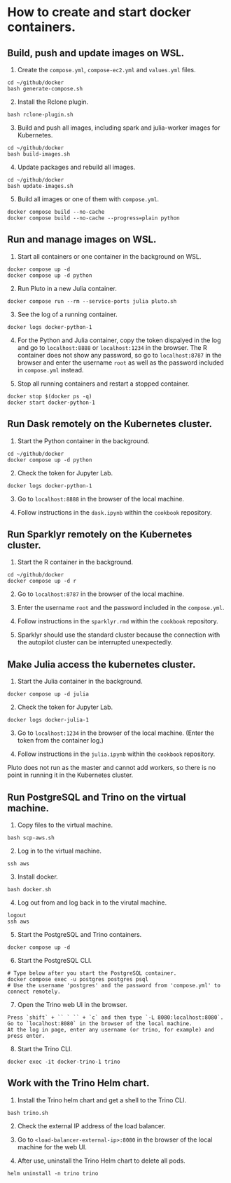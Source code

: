 # How to create and start docker containers.

## Build, push and update images on WSL.

1. Create the `compose.yml`, `compose-ec2.yml` and `values.yml` files.

```Shell
cd ~/github/docker
bash generate-compose.sh
```

2. Install the Rclone plugin.

```Shell
bash rclone-plugin.sh
```

3. Build and push all images, including spark and julia-worker images for Kubernetes.

```Shell
cd ~/github/docker
bash build-images.sh
```

4. Update packages and rebuild all images.

```Shell
cd ~/github/docker
bash update-images.sh
```

5. Build all images or one of them with `compose.yml`.

```Shell
docker compose build --no-cache
docker compose build --no-cache --progress=plain python
```

## Run and manage images on WSL.

1. Start all containers or one container in the background on WSL.

```Shell
docker compose up -d
docker compose up -d python
```

2. Run Pluto in a new Julia container.

```Shell
docker compose run --rm --service-ports julia pluto.sh
```

3. See the log of a running container.

```Shell
docker logs docker-python-1
```

4. For the Python and Julia container, copy the token dispalyed in the log and go to `localhost:8888` or `localhost:1234` in the browser. The R container does not show any password, so go to `localhost:8787` in the browser and enter the username `root` as well as the password included in `compose.yml` instead.

5. Stop all running containers and restart a stopped container.

```Shell
docker stop $(docker ps -q)
docker start docker-python-1
```

## Run Dask remotely on the Kubernetes cluster.

1. Start the Python container in the background.

```Shell
cd ~/github/docker
docker compose up -d python
```

2. Check the token for Jupyter Lab.

```Shell
docker logs docker-python-1
```

3. Go to `localhost:8888` in the browser of the local machine.

4. Follow instructions in the `dask.ipynb` within the `cookbook` repository.

## Run Sparklyr remotely on the Kubernetes cluster.

1. Start the R container in the background.

```Shell
cd ~/github/docker
docker compose up -d r
```

2. Go to `localhost:8787` in the browser of the local machine.

3. Enter the username `root` and the password included in the `compose.yml`.

4. Follow instructions in the `sparklyr.rmd` within the `cookbook` repository.

5. Sparklyr should use the standard cluster because the connection with the autopilot cluster can be interrupted unexpectedly.

## Make Julia access the kubernetes cluster.

1. Start the Julia container in the background.

```Shell
docker compose up -d julia
```

2. Check the token for Jupyter Lab.

```Shell
docker logs docker-julia-1
```

3. Go to `localhost:1234` in the browser of the local machine. (Enter the token from the container log.)

4. Follow instructions in the `julia.ipynb` within the `cookbook` repository.

Pluto does not run as the master and cannot add workers, so there is no point in running it in the Kubernetes cluster.

## Run PostgreSQL and Trino on the virtual machine.

1. Copy files to the virtual machine.

```Shell
bash scp-aws.sh
```

2. Log in to the virtual machine.

```Shell
ssh aws
```

3. Install docker.

```Shell
bash docker.sh
```

4. Log out from and log back in to the virutal machine.

```Shell
logout
ssh aws
```

5. Start the PostgreSQL and Trino containers.

```Shell
docker compose up -d
```

6. Start the PostgreSQL CLI.

```Shell
# Type below after you start the PostgreSQL container.
docker compose exec -u postgres postgres psql
# Use the username 'postgres' and the password from 'compose.yml' to connect remotely.
```

7. Open the Trino web UI in the browser.

```
Press `shift` + `` ` `` + `c` and then type `-L 8080:localhost:8080`.
Go to `localhost:8080` in the browser of the local machine.
At the log in page, enter any username (or trino, for example) and press enter.
```

8. Start the Trino CLI.

```Shell
docker exec -it docker-trino-1 trino
```

## Work with the Trino Helm chart.

1. Install the Trino helm chart and get a shell to the Trino CLI.

```Shell
bash trino.sh
```

2. Check the external IP address of the load balancer.

3. Go to `<load-balancer-external-ip>:8080` in the browser of the local machine for the web UI.

4. After use, uninstall the Trino Helm chart to delete all pods.

```Shell
helm uninstall -n trino trino
```
